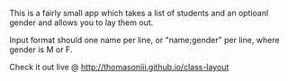 This is a fairly small app which takes a list of students and an optioanl gender and allows you to lay them out.

Input format should one name per line, or "name;gender" per line, where gender is M or F.

Check it out live @ http://thomasoniii.github.io/class-layout

